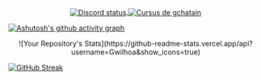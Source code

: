 

<p align="center">
	<a href="https://discord.com/users/315431392789921793">
		<img align="center" alt="Discord status" src="https://lanyard.cnrad.dev/api/315431392789921793?idleMessage=Inactif&hideStatus=false")>
	</a>
	<a href="https://profile.intra.42.fr/users/gchatain">
		<img align="center" src="https://badge.mediaplus.ma/colorfulwaves/gchatain?1337Badge=off&42Network=off&UM6P=off" alt="Cursus de gchatain" />
	</a>
</p>

<div align="center">
	<picture align="center">
		<source srcset="https://github-readme-stats.vercel.app/api/wakatime?username=gwilhoa&show_icons=true&langs_count=15&theme=vue-dark" width="700px">
	</picture>
</div>

[![Ashutosh's github activity graph](https://github-readme-activity-graph.vercel.app/graph?username=Gwilhoa&theme=react)](https://github.com/ashutosh00710/github-readme-activity-graph)

<p align="center">
![Your Repository's Stats](https://github-readme-stats.vercel.app/api?username=Gwilhoa&show_icons=true)

[![GitHub Streak](https://streak-stats.demolab.com/?user=Gwilhoa)](https://git.io/streak-stats)
</p>
